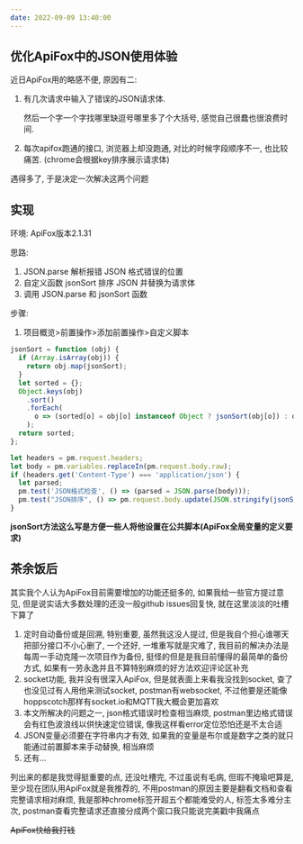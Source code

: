 ```yaml
---
date: 2022-09-09 13:40:00
---
```


## 优化ApiFox中的JSON使用体验

近日ApiFox用的略感不便, 原因有二:

1. 有几次请求中输入了错误的JSON请求体.

   然后一个字一个字找哪里缺逗号哪里多了个大括号, 感觉自己很蠢也很浪费时间.

2. 每次apifox跑通的接口, 浏览器上却没跑通, 对比的时候字段顺序不一, 也比较痛苦. (chrome会根据key排序展示请求体)

遇得多了, 于是决定一次解决这两个问题



## 实现

环境: ApiFox版本2.1.31

思路: 

1. JSON.parse 解析报错 JSON 格式错误的位置
2. 自定义函数 jsonSort 排序 JSON 并替换为请求体
3. 调用 JSON.parse 和 jsonSort 函数

步骤:

1. 项目概览>前置操作>添加前置操作>自定义脚本

```JavaScript
jsonSort = function (obj) {
  if (Array.isArray(obj)) {
    return obj.map(jsonSort);
  }
  let sorted = {};
  Object.keys(obj)
    .sort()
    .forEach(
      o => (sorted[o] = obj[o] instanceof Object ? jsonSort(obj[o]) : obj[o])
    );
  return sorted;
};

let headers = pm.request.headers;
let body = pm.variables.replaceIn(pm.request.body.raw);
if (headers.get('Content-Type') === 'application/json') {
  let parsed;
  pm.test('JSON格式检查', () => (parsed = JSON.parse(body)));
  pm.test("JSON排序", () => pm.request.body.update(JSON.stringify(jsonSort(parsed), null, 2)))
}
```

**jsonSort方法这么写是方便一些人将他设置在公共脚本(ApiFox全局变量的定义要求)**



## 茶余饭后

其实我个人认为ApiFox目前需要增加的功能还挺多的, 如果我给一些官方提过意见, 但是说实话大多数处理的还没一般github issues回复快, 就在这里淡淡的吐槽下算了

1. 定时自动备份或是回溯, 特别重要, 虽然我这没人提过, 但是我自个担心谁哪天把部分接口不小心删了, 一个还好, 一堆重写就是灾难了, 我目前的解决办法是每周一手动克隆一次项目作为备份, 挺怪的但是是我目前懂得的最简单的备份方式, 如果有一劳永逸并且不算特别麻烦的好方法欢迎评论区补充
2. socket功能, 我并没有很深入ApiFox, 但是就表面上来看我没找到socket, 查了也没见过有人用他来测试socket, postman有websocket, 不过他要是还能像hoppscotch那样有socket.io和MQTT我大概会更加喜欢
3. 本文所解决的问题之一, json格式错误时检查相当麻烦, postman里边格式错误会有红色波浪线以供快速定位错误, 像我这样看error定位恐怕还是不太合适
4. JSON变量必须要在字符串内才有效, 如果我的变量是布尔或是数字之类的就只能通过前置脚本来手动替换, 相当麻烦
5. 还有...

列出来的都是我觉得挺重要的点, 还没吐槽完, 不过虽说有毛病, 但瑕不掩瑜吧算是, 至少现在团队用ApiFox就是我推荐的, 不用postman的原因主要是翻看文档和查看完整请求相对麻烦, 我是那种chrome标签开超五个都能难受的人, 标签太多难分主次, postman查看完整请求还直接分成两个窗口我只能说完美戳中我痛点

~~ApiFox快给我打钱~~

